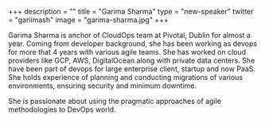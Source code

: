 +++
description = ""
title = "Garima Sharma"
type = "new-speaker"
twitter = "gariimash"
image = "garima-sharma.jpg"
+++
<p>Garima Sharma is anchor of CloudOps team at Pivotal, Dublin for almost a year. Coming from developer background, she has been working as devops for more that 4 years with various agile teams. She has worked on cloud providers like GCP, AWS, DigitalOcean along with private data centers. She have been part of devops for large enterprise client, startup and now PaaS. She holds experience of planning and conducting migrations of various environments, ensuring security and minimum downtime.<p>
<p>She is passionate about using the pragmatic approaches of agile methodologies to DevOps world.<p>